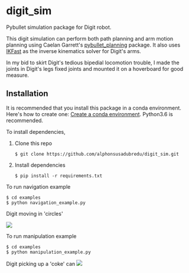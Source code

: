 # digit_sim
Pybullet simulation package for Digit robot.

This digit simulation can perform both path planning and arm motion planning using Caelan Garrett's [pybullet_planning](https://pybullet-planning.readthedocs.io/en/latest/) package. It also uses [IKFast](http://openrave.org/docs/0.8.0/openravepy/ikfast/) as the inverse kinematics solver for Digit's arms. 

In my bid to skirt Digit's tedious bipedial locomotion trouble, I made the joints in Digit's legs fixed joints and mounted it on a hoverboard for good measure.


## Installation
It is recommended that you install this package in a conda environment. Here's how to create one: [Create a conda environment](https://docs.conda.io/projects/conda/en/4.6.0/_downloads/52a95608c49671267e40c689e0bc00ca/conda-cheatsheet.pdf). Python3.6 is recommended.

To install dependencies,  
1. Clone this repo

	`$ git clone https://github.com/alphonsusadubredu/digit_sim.git`

2. Install dependencies

	`$ pip install -r requirements.txt`


To run navigation example
 
	$ cd examples 
	$ python navigation_example.py 

Digit moving in 'circles'

![](navigation.gif)

To run manipulation example
 
	$ cd examples
	$ python manipulation_example.py 

Digit picking up a 'coke' can
![](manipulation.gif)